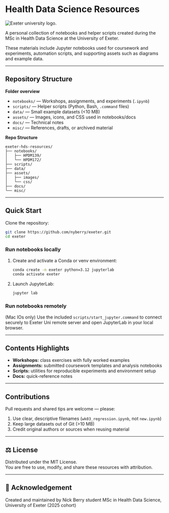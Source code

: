 # Health Data Science Resources

<picture>
  <source media="(prefers-color-scheme: dark)" srcset="https://www.exeter.ac.uk/v8media/recruitmentsites/images/homepage/uoe-logo.svg">
  <source media="(prefers-color-scheme: light)" srcset="https://www.exeter.ac.uk/v8media/recruitmentsites/images/homepage/uoe-logo.svg">
  <img alt="Exeter university logo." src="https://www.exeter.ac.uk/v8media/recruitmentsites/images/homepage/uoe-logo.svg">
</picture>

A personal collection of notebooks and helper scripts created during the MSc in Health Data Science at the
University of Exeter.

These materials include Jupyter notebooks used for coursework and
experiments, automation scripts, and supporting assets such as diagrams and example data.

---

## Repository Structure

**Folder overview**

- `notebooks/` — Workshops, assignments, and experiments (`.ipynb`)
- `scripts/` — Helper scripts (Python, Bash, `.command` files)
- `data/` — Small example datasets (<10 MB)
- `assets/` — Images, icons, and CSS used in notebooks/docs
- `docs/` — Technical notes
- `misc/` — References, drafts, or archived material

**Repo Structure**

~~~
exeter-hds-resources/
├── notebooks/
│   ├── HPDM139/
│   └── HPDM172/
├── scripts/
├── data/
├── assets/
│   ├── images/
│   └── css/
├── docs/
└── misc/
~~~

---

## Quick Start

Clone the repository:

~~~bash
git clone https://github.com/nyberry/exeter.git
cd exeter
~~~

### Run notebooks locally

1. Create and activate a Conda or venv environment:

   ~~~bash
   conda create -n exeter python=3.12 jupyterlab
   conda activate exeter
   ~~~

2. Launch JupyterLab:

   ~~~bash
   jupyter lab
   ~~~

### Run notebooks remotely

(Mac IOs only) Use the included `scripts/start_jupyter.command` to connect securely to
Exeter Uni remote server and open JupyterLab in your local browser.

---

## Contents Highlights

- **Workshops:** class exercises with fully worked examples  
- **Assignments:** submitted coursework templates and analysis notebooks  
- **Scripts:** utilities for reproducible experiments and environment setup  
- **Docs:** quick-reference notes  

---

## Contributions

Pull requests and shared tips are welcome — please:

1. Use clear, descriptive filenames (`wk03_regression.ipynb`, not `new.ipynb`)
2. Keep large datasets out of Git (>10 MB)
3. Credit original authors or sources when reusing material

---

## ⚖️ License

Distributed under the MIT License.  
You are free to use, modify, and share these resources with attribution.

---

## 🏫 Acknowledgement

Created and maintained by Nick Berry
student
MSc in Health Data Science, University of Exeter (2025 cohort)
